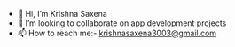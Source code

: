- 👋 Hi, I’m Krishna Saxena
- 💞️ I’m looking to collaborate on app development projects
- 📫 How to reach me:- krishnasaxena3003@gmail.com

<!---
Drill-Mind/Drill-Mind is a ✨ special ✨ repository because its `README.md` (this file) appears on your GitHub profile.
You can click the Preview link to take a look at your changes.
--->
